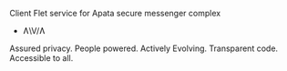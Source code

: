 Client Flet service for Apata secure messenger complex

- Ʌ\V/Ʌ

Assured privacy. 
People powered. 
Actively Evolving. 
Transparent code. 
Accessible to all.
